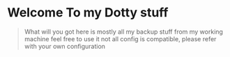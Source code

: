 # Welcome To my Dotty stuff #
> What will you got here is mostly all my backup stuff from my working machine
> feel free to use it
> not all config is compatible, please refer with your own configuration 

